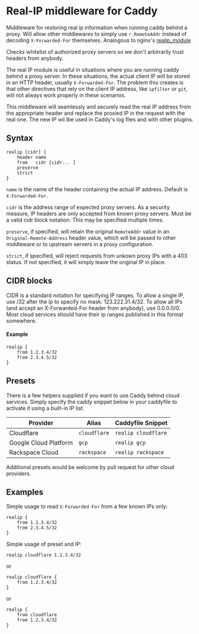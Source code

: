 # Real-IP middleware for Caddy
Middleware for restoring real ip information when running caddy behind a proxy. Will allow other
middlewares to simply use `r.RemoteAddr` instead of decoding `X-Forwarded-For` themselves.
Analogous to nginx's [realip_module](http://nginx.org/en/docs/http/ngx_http_realip_module.html)

Checks whitelist of authorized proxy servers so we don't arbitrarily trust headers from anybody.

The real IP module is useful in situations where you are running caddy behind a proxy server.
In these situations, the actual client IP will be stored in an HTTP header, usually `X-Forwarded-For`.
The problem this creates is that other directives that rely on the client IP address, like
`ipfilter` or `git`, will not always work properly in these scenarios.

This middleware will seamlessly and securely read the real IP address from the appropriate header
and replace the proxied IP in the request with the real one. The new IP wil lbe used in Caddy's log
files and with other plugins.

## Syntax
```Caddyfile
realip [cidr] {
    header name
    from   cidr [cidr... ]
    preserve
    strict
}
```

`name` is the name of the header containing the actual IP address. Default is `X-Forwarded-For`.

`cidr` is the address range of expected proxy servers. As a security measure, IP headers are only accepted from known proxy servers. Must be a valid cidr block notation. This may be specified multiple times.

`preserve`, if specified, will retain the original `RemoteAddr` value in an `Original-Remote-Address` header value, which will be passed to other middleware or to upstream servers in a proxy configuration.

`strict`, if specified, will reject requests from unkown proxy IPs with a 403 status. If not specified, it will simply leave the original IP in place.

## CIDR blocks

CIDR is a standard notation for specifying IP ranges. To allow a single IP, use /32 after the ip to specify no mask: 123.222.31.4/32. To allow all IPs (and accept an  X-Forwarded-For header from anybody), use 0.0.0.0/0. Most cloud services should have their ip ranges published in this format somewhere.
#### Example
```Caddyfile
realip {
    from 1.2.3.4/32
    from 2.3.4.5/32
}
```

## Presets

There is a few helpers supplied if you want to use Caddy behind cloud services. Simply specify the caddy snippet below in your caddyfile to activate it using a built-in IP list.

| Provider              | Alias        | Caddyfile Snippet   |
|-----------------------|--------------|---------------------|
| Cloudflare            | `cloudflare` | `realip cloudflare` |
| Google Cloud Platform | `gcp`        | `realip gcp`        |
| Rackspace Cloud       | `rackspace`  | `realip rackspace`  |

Additional presets would be welcome by pull request for other cloud providers.

## Examples

Simple usage to read `X-Forwarded-For` from a few known IPs only:

```Caddyfile
realip {
    from 1.2.3.4/32
    from 2.3.4.5/32
}
```

Simple usage of preset and IP:
```Caddyfile
realip cloudflare 1.2.3.4/32
```
or
```Caddyfile
realip cloudflare {
    from 1.2.3.4/32
}
```
or
```Caddyfile
realip {
    from cloudflare
    from 1.2.3.4/32
}
```
